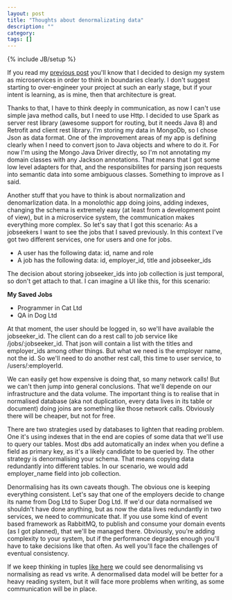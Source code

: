 ```yaml
---
layout: post
title: "Thoughts about denormalizating data"
description: ""
category: 
tags: []
---
```

{% include JB/setup %}

If you read my [previous post](http://olid16.github.io/2014/12/18/defining-your-data-storage/) you'll know that I decided to design my system as microservices in order to think in boundaries clearly. I don't suggest starting to over-engineer your project at such an early stage, but if your intent is learning, as is mine, then that architecture is great.

Thanks to that, I have to think deeply in communication, as now I can't use simple java method calls, but I need to use Http. I decided to use Spark as server rest library (awesome support for routing, but it needs Java 8) and Retrofit and client rest library. I'm storing my data in MongoDb, so I chose Json as data format. One of the improvement areas of my app is defining clearly when I need to convert json to Java objects and where to do it. For now I'm using the Mongo Java Driver directly, so I'm not annotating my domain classes with any Jackson annotations. That means that I got some low level adapters for that, and the responsibilites for parsing json requests into semantic data into some ambiguous classes. Something to improve as I said. 

Another stuff that you have to think is about normalization and denomarlization data. In a monolothic app doing joins, adding indexes, changing the schema is extremely easy (at least from a development point of view), but in a microservice system, the communication makes everything more complex. So let's say that I got this scenario: As a jobseekers I want to see the jobs that I saved previously. In this context I've got two different services, one for users and one for jobs. 

* A user has the following data: id, name and role
* A job has the following data: id, employer_id, title and jobseeker_ids

The decision about storing jobseeker_ids into job collection is just temporal, so don't get attach to that. I can imagine a UI like this, for this scenario:

**My Saved Jobs**

* Programmer in Cat Ltd
* QA in Dog Ltd

At that moment, the user should be logged in, so we'll have available the jobseeker_id. The client can do a rest call to job service like /jobs/:jobseeker_id. That json will contain a list with the titles and employer_ids among other things. But what we need is the employer name, not the id. So we'll need to do another rest call, this time to user service, to /users/:employerId.

We can easily get how expensive is doing that, so many network calls! But we can't then jump into general conclusions. That we'll depende on our infrastructure and the data volume. The important thing is to realise that in normalised database (aka not duplication, every data lives in its table or document) doing joins are something like those network calls. Obviously there will be cheaper, but not for free.

There are two strategies used by databases to lighten that reading problem. One it's using indexes that in the end are copies of some data that we'll use to query our tables. Most dbs add automatically an index when you define a field as primary key, as it's a likely candidate to be queried by. The other strategy is denormalising your schema. That means copying data redundantly into different tables. In our scenario, we would add employer_name field into job collection.

Denormalising has its own caveats though. The obvious one is keeping everything consistent. Let's say that one of the employers decide to change its name from Dog Ltd to Super Dog Ltd. If we'd our data normalised we shouldn't have done anything, but as now the data lives redundantly in two services, we need to communicate that. If you use some kind of event based framework as RabbitMQ, to publish and consume your domain events (as I got planned), that we'll be managed there. Obviously, you're adding complexity to your system, but if the performance degrades enough you'll have to take decisions like that often. As well you'll face the challenges of eventual consistency.

If we keep thinking in tuples [like here](http://olid16.github.io/2015/01/01/freedom-vs-power/) we could see denormalising vs normalising as read vs write. A denormalised data model will be better for a heavy reading system, but it will face more problems when writing, as some communication will be in place.


